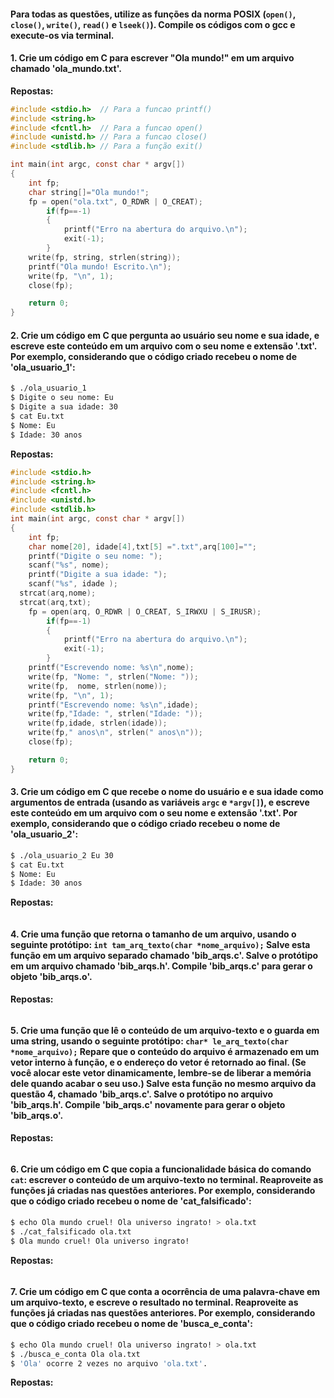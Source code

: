 #### Para todas as questões, utilize as funções da norma POSIX (`open()`, `close()`, `write()`, `read()` e `lseek()`). Compile os códigos com o gcc e execute-os via terminal.

#### 1. Crie um código em C para escrever "Ola mundo!" em um arquivo chamado 'ola_mundo.txt'.
**Repostas:**
```C
#include <stdio.h>	// Para a funcao printf()
#include <string.h>
#include <fcntl.h>	// Para a funcao open()
#include <unistd.h>	// Para a funcao close()
#include <stdlib.h>	// Para a função exit()

int main(int argc, const char * argv[])
{
	int fp;
	char string[]="Ola mundo!";
	fp = open("ola.txt", O_RDWR | O_CREAT);
		if(fp==-1)
		{
			printf("Erro na abertura do arquivo.\n");
			exit(-1);
		}
	write(fp, string, strlen(string));
	printf("Ola mundo! Escrito.\n");
	write(fp, "\n", 1);
	close(fp);

	return 0;
}

``` 

#### 2. Crie um código em C que pergunta ao usuário seu nome e sua idade, e escreve este conteúdo em um arquivo com o seu nome e extensão '.txt'. Por exemplo, considerando que o código criado recebeu o nome de 'ola_usuario_1':

```bash
$ ./ola_usuario_1
$ Digite o seu nome: Eu
$ Digite a sua idade: 30
$ cat Eu.txt
$ Nome: Eu
$ Idade: 30 anos
```

**Repostas:**
```C
#include <stdio.h>
#include <string.h>
#include <fcntl.h>
#include <unistd.h>
#include <stdlib.h>
int main(int argc, const char * argv[])
{
	int fp;
	char nome[20], idade[4],txt[5] =".txt",arq[100]="";
	printf("Digite o seu nome: ");
	scanf("%s", nome);
	printf("Digite a sua idade: ");
	scanf("%s", idade );
  strcat(arq,nome);
  strcat(arq,txt);
	fp = open(arq, O_RDWR | O_CREAT, S_IRWXU | S_IRUSR);
		if(fp==-1)
		{
			printf("Erro na abertura do arquivo.\n");
			exit(-1);
		}
	printf("Escrevendo nome: %s\n",nome);
	write(fp, "Nome: ", strlen("Nome: "));
	write(fp,  nome, strlen(nome));
	write(fp, "\n", 1);
	printf("Escrevendo nome: %s\n",idade);
	write(fp,"Idade: ", strlen("Idade: "));
	write(fp,idade, strlen(idade));
	write(fp," anos\n", strlen(" anos\n"));
	close(fp);

	return 0;
}

``` 

#### 3. Crie um código em C que recebe o nome do usuário e e sua idade como argumentos de entrada (usando as variáveis `argc` e `*argv[]`), e escreve este conteúdo em um arquivo com o seu nome e extensão '.txt'. Por exemplo, considerando que o código criado recebeu o nome de 'ola_usuario_2':

```bash
$ ./ola_usuario_2 Eu 30
$ cat Eu.txt
$ Nome: Eu
$ Idade: 30 anos
```

**Repostas:**
```C

``` 


#### 4. Crie uma função que retorna o tamanho de um arquivo, usando o seguinte protótipo: `int tam_arq_texto(char *nome_arquivo);` Salve esta função em um arquivo separado chamado 'bib_arqs.c'. Salve o protótipo em um arquivo chamado 'bib_arqs.h'. Compile 'bib_arqs.c' para gerar o objeto 'bib_arqs.o'.

**Repostas:**
```C

``` 

#### 5. Crie uma função que lê o conteúdo de um arquivo-texto e o guarda em uma string, usando o seguinte protótipo: `char* le_arq_texto(char *nome_arquivo);` Repare que o conteúdo do arquivo é armazenado em um vetor interno à função, e o endereço do vetor é retornado ao final. (Se você alocar este vetor dinamicamente, lembre-se de liberar a memória dele quando acabar o seu uso.) Salve esta função no mesmo arquivo da questão 4, chamado 'bib_arqs.c'. Salve o protótipo no arquivo 'bib_arqs.h'. Compile 'bib_arqs.c' novamente para gerar o objeto 'bib_arqs.o'.

**Repostas:**
```C

``` 

#### 6. Crie um código em C que copia a funcionalidade básica do comando `cat`: escrever o conteúdo de um arquivo-texto no terminal. Reaproveite as funções já criadas nas questões anteriores. Por exemplo, considerando que o código criado recebeu o nome de 'cat_falsificado':

```bash
$ echo Ola mundo cruel! Ola universo ingrato! > ola.txt
$ ./cat_falsificado ola.txt
$ Ola mundo cruel! Ola universo ingrato!
```

**Repostas:**
```C

``` 

#### 7. Crie um código em C que conta a ocorrência de uma palavra-chave em um arquivo-texto, e escreve o resultado no terminal. Reaproveite as funções já criadas nas questões anteriores. Por exemplo, considerando que o código criado recebeu o nome de 'busca_e_conta':

```bash
$ echo Ola mundo cruel! Ola universo ingrato! > ola.txt
$ ./busca_e_conta Ola ola.txt
$ 'Ola' ocorre 2 vezes no arquivo 'ola.txt'.
```

**Repostas:**
```C

``` 
